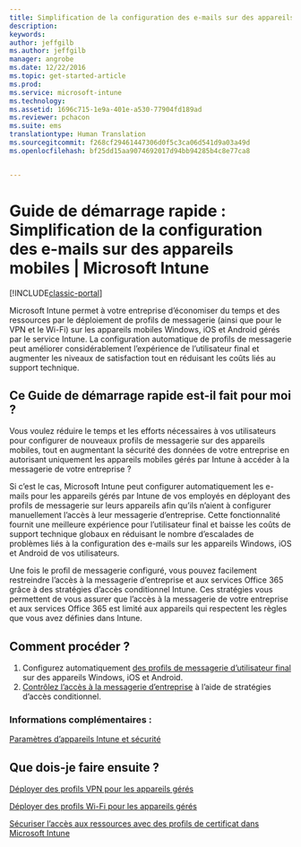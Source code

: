 ```yaml
---
title: Simplification de la configuration des e-mails sur des appareils mobiles | Microsoft Docs
description: 
keywords: 
author: jeffgilb
ms.author: jeffgilb
manager: angrobe
ms.date: 12/22/2016
ms.topic: get-started-article
ms.prod: 
ms.service: microsoft-intune
ms.technology: 
ms.assetid: 1696c715-1e9a-401e-a530-77904fd189ad
ms.reviewer: pchacon
ms.suite: ems
translationtype: Human Translation
ms.sourcegitcommit: f268cf29461447306d0f5c3ca06d541d9a03a49d
ms.openlocfilehash: bf25dd15aa9074692017d94bb94285b4c8e77ca8


---
```


# <a name="quick-start-guide-simplify-email-configuration-on-mobile-devices"></a>Guide de démarrage rapide : Simplification de la configuration des e-mails sur des appareils mobiles | Microsoft Intune

[!INCLUDE[classic-portal](../includes/classic-portal.md)]

Microsoft Intune permet à votre entreprise d’économiser du temps et des ressources par le déploiement de profils de messagerie (ainsi que pour le VPN et le Wi-Fi) sur les appareils mobiles Windows, iOS et Android gérés par le service Intune. La configuration automatique de profils de messagerie peut améliorer considérablement l’expérience de l’utilisateur final et augmenter les niveaux de satisfaction tout en réduisant les coûts liés au support technique.

## <a name="is-this-quick-start-guide-right-for-me"></a>Ce Guide de démarrage rapide est-il fait pour moi ?
Vous voulez réduire le temps et les efforts nécessaires à vos utilisateurs pour configurer de nouveaux profils de messagerie sur des appareils mobiles, tout en augmentant la sécurité des données de votre entreprise en autorisant uniquement les appareils mobiles gérés par Intune à accéder à la messagerie de votre entreprise ?

Si c’est le cas, Microsoft Intune peut configurer automatiquement les e-mails pour les appareils gérés par Intune de vos employés en déployant des profils de messagerie sur leurs appareils afin qu’ils n’aient à configurer manuellement l’accès à leur messagerie d’entreprise. Cette fonctionnalité fournit une meilleure expérience pour l’utilisateur final et baisse les coûts de support technique globaux en réduisant le nombre d’escalades de problèmes liés à la configuration des e-mails sur les appareils Windows, iOS et Android de vos utilisateurs.

Une fois le profil de messagerie configuré, vous pouvez facilement restreindre l’accès à la messagerie d’entreprise et aux services Office 365 grâce à des stratégies d’accès conditionnel Intune. Ces stratégies vous permettent de vous assurer que l’accès à la messagerie de votre entreprise et aux services Office 365 est limité aux appareils qui respectent les règles que vous avez définies dans Intune.

## <a name="how-do-i-do-it"></a>Comment procéder ?
1.  Configurez automatiquement [ des profils de messagerie d’utilisateur final](/intune/deploy-use/configure-access-to-corporate-email-using-email-profiles-with-microsoft-intune) sur des appareils Windows, iOS et Android.
2.  [Contrôlez l’accès à la messagerie d’entreprise](/intune/deploy-use/restrict-access-to-email-and-o365-services-with-microsoft-intune) à l’aide de stratégies d’accès conditionnel.


### <a name="additional-information"></a>Informations complémentaires :
[Paramètres d’appareils Intune et sécurité](/intune/deploy-use/manage-settings-and-features-on-your-devices-with-microsoft-intune-policies)

## <a name="what-should-i-do-next"></a>Que dois-je faire ensuite ?
[Déployer des profils VPN pour les appareils gérés](/intune/deploy-use/vpn-connections-in-microsoft-intune)

[Déployer des profils Wi-Fi pour les appareils gérés](/intune/deploy-use/wi-fi-connections-in-microsoft-intune)

[Sécuriser l’accès aux ressources avec des profils de certificat dans Microsoft Intune](/intune/deploy-use/secure-resource-access-with-certificate-profiles)



<!--HONumber=Dec16_HO3-->


